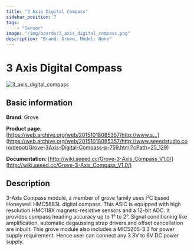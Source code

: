 ```yaml
---
title: "3 Axis Digital Compass"
sidebar_position: 7
tags:
    - "Sensor"
image: "/img/boards/3_axis_digital_compass.png"
description: "Brand: Grove, Model: None"
---
```

# 3 Axis Digital Compass

![3_axis_digital_compass](/img/boards/3_axis_digital_compass.png)

## Basic information

**Brand**: Grove

**Product page**: [https://web.archive.org/web/20151018085357/http://www.s...](https://web.archive.org/web/20151018085357/http://www.seeedstudio.com/depot/Grove-3Axis-Digital-Compass-p-759.html?cPath=25_129)

**Documentation**: [http://wiki.seeed.cc/Grove-3-Axis_Compass_V1.0/](http://wiki.seeed.cc/Grove-3-Axis_Compass_V1.0/)

## Description

3\-Axis Compass module, a member of grove family uses I²C based Honeywell HMC5883L digital compass\. This ASIC is equipped with high resolution HMC118X magneto\-resistive sensors and a 12\-bit ADC\. It provides compass heading accuracy up to 1° to 2°\. Signal conditioning like amplification, automatic degaussing strap drivers and offset cancellation are inbuilt\. This grove module also includes a MIC5205\-3\.3 for power supply requirement\. Hence user can connect any 3\.3V to 6V DC power supply\.

